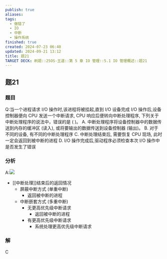 ```yaml
---
publish: true
aliases: 
tags:
  - 做错了
  - IO
  - 中断
  - 操作系统
finished: true
created: 2024-07-23 06:40
updated: 2024-09-21 13:12
title: 题21
TARGET DECK: 刷题::25OS-王道::第 5 章 IO 管理::5.1 IO 管理概述::题21
---
```


## 题21
### 题目
Q:当一个进程请求 $\mathrm{I}/\mathrm{O}$ 操作时,该进程将被挂起,直到 $\mathrm{I}/\mathrm{O}$ 设备完成 $\mathrm{I}/\mathrm{O}$ 操作后,设备控制器便向 CPU 发送一个中断请求, CPU 响应后便转向中断处理程序, 下列关于中断处理程序的说法中，错误的是 ( )。
A. 中断处理程序将设备控制器中的数据传送到内存的缓冲区 (读入), 或将要输出的数据传送到设备控制器 (输出)。
B. 对于不同的设备, 有不同的中断处理程序
C. 中断处理结束后, 需要恢复 CPU 现场, 此时一定会返回到被中断的进程
D. $\mathrm{I}/\mathrm{O}$ 操作完成后,驱动程序必须检查本次 $\mathrm{I}/\mathrm{O}$ 操作中是否发生了错误
### 分析
A:![](https://img.hwenyi.live/202408042030159.webp)
- [[中断处理]]结束后的返回情况
  - 屏蔽中断方式 (单重中断)
    - 返回被中断的进程
  - 中断嵌套方式 (多重中断)
    - 无更高优先级中断请求
      - 返回被中断的进程
    - 有更高优先级中断请求
      - 系统处理更高优先级中断请求
### 解
C
<!--ID: 1722933074693-->
